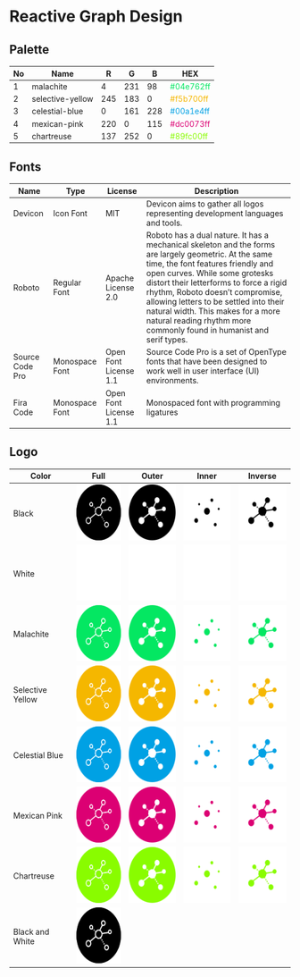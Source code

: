 # Reactive Graph Design

## Palette

| No | Name             | R   | G   | B   | HEX                                            |
|----|------------------|-----|-----|-----|------------------------------------------------|
| 1  | malachite        | 4   | 231 | 98  | <span style="color:#04e762ff">#04e762ff</span> | 
| 2  | selective-yellow | 245 | 183 | 0   | <span style="color:#f5b700ff">#f5b700ff</span> |
| 3  | celestial-blue   | 0   | 161 | 228 | <span style="color:#00a1e4ff">#00a1e4ff</span> |
| 4  | mexican-pink     | 220 | 0   | 115 | <span style="color:#dc0073ff">#dc0073ff</span> |
| 5  | chartreuse       | 137 | 252 | 0   | <span style="color:#89fc00ff">#89fc00ff</span> |

## Fonts

| Name            | Type           | License               | Description                                                                                                                                                                                                                                                                                                                                                                                                        |
|-----------------|----------------|-----------------------|--------------------------------------------------------------------------------------------------------------------------------------------------------------------------------------------------------------------------------------------------------------------------------------------------------------------------------------------------------------------------------------------------------------------|
| Devicon         | Icon Font      | MIT                   | Devicon aims to gather all logos representing development languages and tools.                                                                                                                                                                                                                                                                                                                                     |
| Roboto          | Regular Font   | Apache License 2.0    | Roboto has a dual nature. It has a mechanical skeleton and the forms are largely geometric. At the same time, the font features friendly and open curves. While some grotesks distort their letterforms to force a rigid rhythm, Roboto doesn’t compromise, allowing letters to be settled into their natural width. This makes for a more natural reading rhythm more commonly found in humanist and serif types. |
| Source Code Pro | Monospace Font | Open Font License 1.1 | Source Code Pro is a set of OpenType fonts that have been designed to work well in user interface (UI) environments.                                                                                                                                                                                                                                                                                               |
| Fira Code       | Monospace Font | Open Font License 1.1 | Monospaced font with programming ligatures                                                                                                                                                                                                                                                                                                                                                                         |

## Logo

| Color            | Full                                                                                                | Outer                                                                                                 | Inner                                                                                                 | Inverse                                                                                                   |
|------------------|-----------------------------------------------------------------------------------------------------|-------------------------------------------------------------------------------------------------------|-------------------------------------------------------------------------------------------------------|-----------------------------------------------------------------------------------------------------------|
| Black            | <img src="logo/full/reactive-graph-full-black.svg" style="width: 100px; height: 100px;">            | <img src="logo/outer/reactive-graph-outer-black.svg" style="width: 100px; height: 100px;">            | <img src="logo/inner/reactive-graph-inner-black.svg" style="width: 100px; height: 100px;">            | <img src="logo/inverse/reactive-graph-inverse-black.svg" style="width: 100px; height: 100px;">            |
| White            | <img src="logo/full/reactive-graph-full-white.svg" style="width: 100px; height: 100px;">            | <img src="logo/outer/reactive-graph-outer-white.svg" style="width: 100px; height: 100px;">            | <img src="logo/inner/reactive-graph-inner-white.svg" style="width: 100px; height: 100px;">            | <img src="logo/inverse/reactive-graph-inverse-white.svg" style="width: 100px; height: 100px;">            |
| Malachite        | <img src="logo/full/reactive-graph-full-malachite.svg" style="width: 100px; height: 100px;">        | <img src="logo/outer/reactive-graph-outer-malachite.svg" style="width: 100px; height: 100px;">        | <img src="logo/inner/reactive-graph-inner-malachite.svg" style="width: 100px; height: 100px;">        | <img src="logo/inverse/reactive-graph-inverse-malachite.svg" style="width: 100px; height: 100px;">        |
| Selective Yellow | <img src="logo/full/reactive-graph-full-selective-yellow.svg" style="width: 100px; height: 100px;"> | <img src="logo/outer/reactive-graph-outer-selective-yellow.svg" style="width: 100px; height: 100px;"> | <img src="logo/inner/reactive-graph-inner-selective-yellow.svg" style="width: 100px; height: 100px;"> | <img src="logo/inverse/reactive-graph-inverse-selective-yellow.svg" style="width: 100px; height: 100px;"> |
| Celestial Blue   | <img src="logo/full/reactive-graph-full-celestial-blue.svg" style="width: 100px; height: 100px;">   | <img src="logo/outer/reactive-graph-outer-celestial-blue.svg" style="width: 100px; height: 100px;">   | <img src="logo/inner/reactive-graph-inner-celestial-blue.svg" style="width: 100px; height: 100px;">   | <img src="logo/inverse/reactive-graph-inverse-celestial-blue.svg" style="width: 100px; height: 100px;">   |
| Mexican Pink     | <img src="logo/full/reactive-graph-full-mexican-pink.svg" style="width: 100px; height: 100px;">     | <img src="logo/outer/reactive-graph-outer-mexican-pink.svg" style="width: 100px; height: 100px;">     | <img src="logo/inner/reactive-graph-inner-mexican-pink.svg" style="width: 100px; height: 100px;">     | <img src="logo/inverse/reactive-graph-inverse-mexican-pink.svg" style="width: 100px; height: 100px;">     |
| Chartreuse       | <img src="logo/full/reactive-graph-full-chartreuse.svg" style="width: 100px; height: 100px;">       | <img src="logo/outer/reactive-graph-outer-chartreuse.svg" style="width: 100px; height: 100px;">       | <img src="logo/inner/reactive-graph-inner-chartreuse.svg" style="width: 100px; height: 100px;">       | <img src="logo/inverse/reactive-graph-inverse-chartreuse.svg" style="width: 100px; height: 100px;">       |
| Black and White  | <img src="logo/full/reactive-graph-full-black-white.svg" style="width: 100px; height: 100px;">      |                                                                                                       |                                                                                                       |                                                                                                           |
